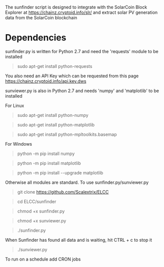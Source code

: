 The sunfinder script is designed to integrate with the SolarCoin Block Explorer at https://chainz.cryptoid.info/slr/
and extract solar PV generation data from the SolarCoin blockchain

# Dependencies

sunfinder.py is written for Python 2.7 and need the 'requests' module to be installed

> sudo apt-get install python-requests

You also need an API Key which can be requested from this page https://chainz.cryptoid.info/api.key.dws

sunviewer.py is also in Python 2.7 and needs 'numpy' and 'matplotlib' to be installed

For Linux

> sudo apt-get install python-numpy

> sudo apt-get install python-matplotlib

> sudo apt-get install python-mpltoolkits.basemap

For Windows

> python -m pip install numpy

> python -m pip install matplotlib

> python -m pip install --upgrade matplotlib

Otherwise all modules are standard.  To use sunfinder.py/sunviewer.py

> git clone https://github.com/Scalextrix/ELCC

> cd ELCC/sunfinder

> chmod +x sunfinder.py

> chmod +x sunviewer.py

> ./sunfinder.py

When Sunfinder has found all data and is waiting, hit CTRL + c to stop it

> ./sunviewer.py

To run on a schedule add CRON jobs
